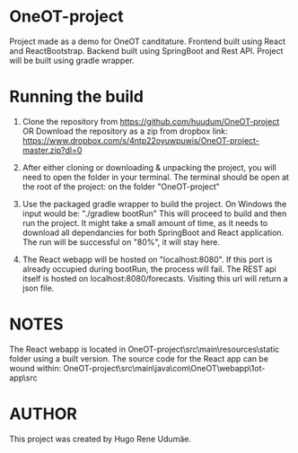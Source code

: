 # OneOT-project
Project made as a demo for OneOT canditature.
Frontend built using React and ReactBootstrap.
Backend built using SpringBoot and Rest API.
Project will be built using gradle wrapper.

# Running the build
1.  Clone the repository from https://github.com/huudum/OneOT-project 
    OR
    Download the repository as a zip from dropbox link: https://www.dropbox.com/s/4ntp22oyuwpuwis/OneOT-project-master.zip?dl=0

2.  After either cloning or downloading & unpacking the project, you will need to open the folder in your terminal. 
    The terminal should be open at the root of the project: on the folder "OneOT-project"

3. Use the packaged gradle wrapper to build the project.
   On Windows the input would be: "./gradlew bootRun"
   This will proceed to build and then run the project. 
   It might take a small amount of time, as it needs to download all dependancies for both SpringBoot and React application.
   The run will be successful on "80%", it will stay here.
   
 4. The React webapp will be hosted on "localhost:8080". 
    If this port is already occupied during bootRun, the process will fail.
    The REST api itself is hosted on localhost:8080/forecasts. Visiting this url will return a json file.
    
 # NOTES
   The React webapp is located in OneOT-project\src\main\resources\static folder using a built version. 
   The source code for the React app can be wound within: OneOT-project\src\main\java\com\OneOT\webapp\1ot-app\src
   
# AUTHOR
 This project was created by Hugo Rene Udumäe.
